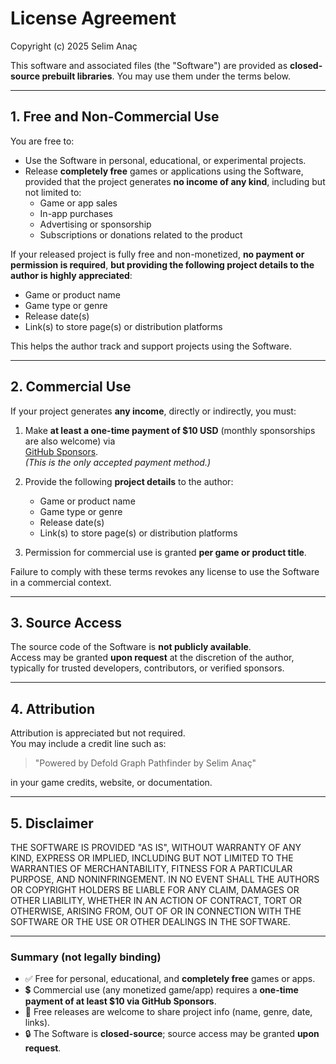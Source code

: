 # License Agreement

Copyright (c) 2025 Selim Anaç

This software and associated files (the "Software") are provided as
**closed-source prebuilt libraries**. You may use them under the terms below.

---

## 1. Free and Non-Commercial Use

You are free to:
- Use the Software in personal, educational, or experimental projects.
- Release **completely free** games or applications using the Software,
  provided that the project generates **no income of any kind**, including but
  not limited to:
  - Game or app sales
  - In-app purchases
  - Advertising or sponsorship
  - Subscriptions or donations related to the product

If your released project is fully free and non-monetized, **no payment or
permission is required**, **but providing the following project details to the
author is highly appreciated**:
  - Game or product name  
  - Game type or genre  
  - Release date(s)  
  - Link(s) to store page(s) or distribution platforms  

This helps the author track and support projects using the Software.

---

## 2. Commercial Use

If your project generates **any income**, directly or indirectly, you must:

1. Make **at least a one-time payment of $10 USD** (monthly sponsorships are also welcome) via   
   [GitHub Sponsors](https://github.com/sponsors/selimanac).  
   *(This is the only accepted payment method.)*

2. Provide the following **project details** to the author:
   - Game or product name  
   - Game type or genre  
   - Release date(s)  
   - Link(s) to store page(s) or distribution platforms  

3. Permission for commercial use is granted **per game or product title**.

Failure to comply with these terms revokes any license to use the Software in a
commercial context.

---

## 3. Source Access

The source code of the Software is **not publicly available**.  
Access may be granted **upon request** at the discretion of the author, typically
for trusted developers, contributors, or verified sponsors.

---

## 4. Attribution

Attribution is appreciated but not required.  
You may include a credit line such as:

> "Powered by Defold Graph Pathfinder by Selim Anaç"

in your game credits, website, or documentation.

---

## 5. Disclaimer

THE SOFTWARE IS PROVIDED "AS IS", WITHOUT WARRANTY OF ANY KIND, EXPRESS OR
IMPLIED, INCLUDING BUT NOT LIMITED TO THE WARRANTIES OF MERCHANTABILITY,
FITNESS FOR A PARTICULAR PURPOSE, AND NONINFRINGEMENT. IN NO EVENT SHALL THE
AUTHORS OR COPYRIGHT HOLDERS BE LIABLE FOR ANY CLAIM, DAMAGES OR OTHER
LIABILITY, WHETHER IN AN ACTION OF CONTRACT, TORT OR OTHERWISE, ARISING FROM,
OUT OF OR IN CONNECTION WITH THE SOFTWARE OR THE USE OR OTHER DEALINGS IN THE
SOFTWARE.

---

### Summary (not legally binding)

- ✅ Free for personal, educational, and **completely free** games or apps.  
- 💲 Commercial use (any monetized game/app) requires a **one-time payment of at least $10 via GitHub Sponsors**.  
- 📩 Free releases are welcome to share project info (name, genre, date, links).  
- 🔒 The Software is **closed-source**; source access may be granted **upon request**.